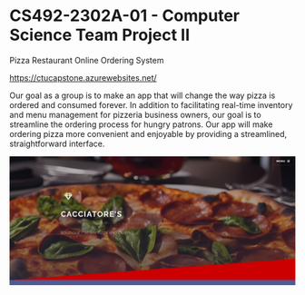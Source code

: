 # CS492-2302A-01 - Computer Science Team Project II

Pizza Restaurant Online Ordering System

https://ctucapstone.azurewebsites.net/

Our goal as a group is to make an app that will change the way pizza is ordered and consumed forever. In addition to facilitating real-time inventory and menu management for pizzeria business owners, our goal is to streamline the ordering process for hungry patrons. Our app will make ordering pizza more convenient and enjoyable by providing a streamlined, straightforward interface.

![alt text](https://github.com/kdenny25/CS492_Capstone/blob/master/static/images/pizzaPlaceImage.PNG?raw=true)
